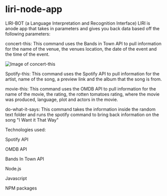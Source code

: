 # liri-node-app

LIRI-BOT (a Language Interpretation and Recognition Interface)
LIRI is anode app that takes in parameters and gives you back data based off the following parameters:


concert-this: This command uses the Bands in Town API to pull information for the name of the venue, the venues location, the date of the event and the time of the event. 

![Image of concert-this](liri-node-app/images/concert-this.png)

Spotify-this: This command uses the Spotify API to pull information for the artist, name of the song, a preview link  and the album that the song is from.

movie-this:  This command uses the OMDB API to pull information for the name of the movie, the rating, the rotten tomatoes rating, where the movie was produced, language, plot and actors in the movie.  


do-what-it-says:  This command takes the information inside the random text folder and runs the spotify command to bring back information on the song "I Want it That Way"

Technologies used:

Spotify API

OMDB API

Bands In Town API

Node.js

Javascript

NPM packages
